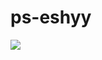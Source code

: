 # ps-eshyy
![](https://www.google.com/url?sa=i&url=https%3A%2F%2Ftoigingiuvedep.vn%2Fhinh-anh-izana%2F&psig=AOvVaw24ZSPQNWE5Uqg2de7LKLQT&ust=1697759843388000&source=images&cd=vfe&opi=89978449&ved=0CA8QjRxqGAoTCKiDy7zmgIIDFQAAAAAdAAAAABCGBA)
